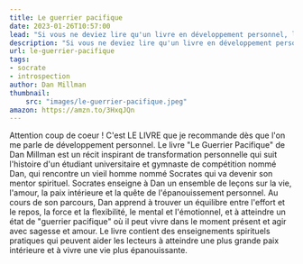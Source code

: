 ```yaml
---
title: Le guerrier pacifique
date: 2023-01-26T10:57:00
lead: "Si vous ne deviez lire qu'un livre en développement personnel, le voici ! Découvrez ce que Socrate va vous apporter."
description: "Si vous ne deviez lire qu'un livre en développement personnel, le voici ! Découvrez ce que Socrate va vous apporter."
url: le-guerrier-pacifique
tags: 
- socrate
- introspection
author: Dan Millman
thumbnail: 
    src: "images/le-guerrier-pacifique.jpeg"
amazon: https://amzn.to/3HxqJQn
---
```


Attention coup de coeur ! C'est LE LIVRE que je recommande dès que l'on me parle de développement personnel.
Le livre "Le Guerrier Pacifique" de Dan Millman est un récit inspirant de transformation personnelle qui suit l'histoire d'un étudiant universitaire et gymnaste de compétition nommé Dan, qui rencontre un vieil homme nommé Socrates qui va devenir son mentor spirituel. Socrates enseigne à Dan un ensemble de leçons sur la vie, l'amour, la paix intérieure et la quête de l'épanouissement personnel. Au cours de son parcours, Dan apprend à trouver un équilibre entre l'effort et le repos, la force et la flexibilité, le mental et l'émotionnel, et à atteindre un état de "guerrier pacifique" où il peut vivre dans le moment présent et agir avec sagesse et amour. Le livre contient des enseignements spirituels pratiques qui peuvent aider les lecteurs à atteindre une plus grande paix intérieure et à vivre une vie plus épanouissante.



